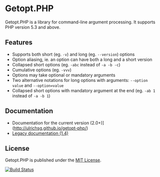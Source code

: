 Getopt.PHP
==========

Getopt.PHP is a library for command-line argument processing. It supports PHP version 5.3 and above.

Features
--------

* Supports both short (eg. `-v`) and long (eg. `--version`) options
* Option aliasing, ie. an option can have both a long and a short version
* Collapsed short options (eg. `-abc` instead of `-a -b -c`)
* Cumulative options (eg. `-vvv`)
* Options may take optional or mandatory arguments
* Two alternative notations for long options with arguments: `--option value` and `--option=value`
* Collapsed short options with mandatory argument at the end (eg. `-ab 1` instead of `-a -b 1`)

Documentation
-------------

* Documentation for the current version (2.0+)](http://ulrichsg.github.io/getopt-php/)
* [Legacy documentation (1.4)](https://github.com/ulrichsg/getopt-php/blob/2aa8ab1be57200af4cc51447d2a6c244b75ca70b/README.markdown)

License
-------

Getopt.PHP is published under the [MIT License](http://www.opensource.org/licenses/mit-license.php).

[![Build Status](https://travis-ci.org/ulrichsg/getopt-php.png)](https://travis-ci.org/ulrichsg/getopt-php)
